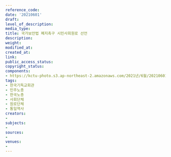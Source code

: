 ```yaml
---
reference_code: 
date: '20210601'
draft: 
level_of_description: 
media_type: 
title: 국가보안법 폐지촉구 시민사회원로 선언
description: 
weight: 
modified_at: 
created_at: 
link: 
public_access_status: 
copyright_status: 
components:
- https://kctu-photo.s3.ap-northeast-2.amazonaws.com/2021년/6월/20210601-국가보안법+폐지촉구+시민사회원로+선언_한국기독교회관_민주노총_한국노총_사회단체_원로단체_통일역사/_1D20167.jpg
tags:
- 한국기독교회관
- 민주노총
- 한국노총
- 사회단체
- 원로단체
- 통일역사
creators:
- 
subjects:
- 
sources:
- 
venues:
- 
---
```

